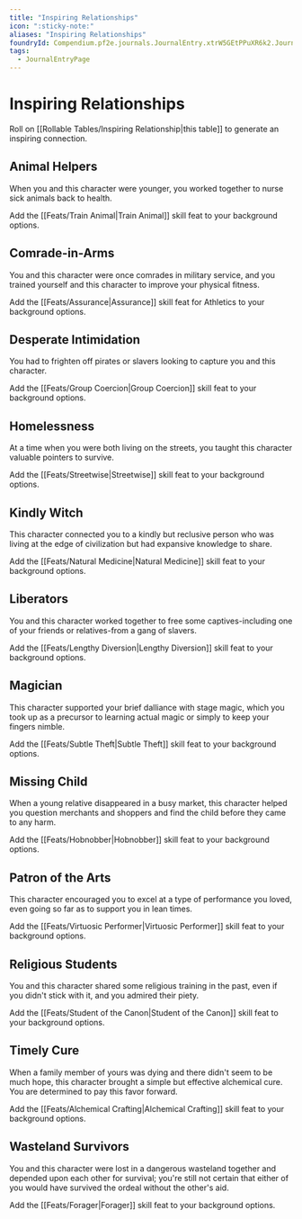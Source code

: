 ```yaml
---
title: "Inspiring Relationships"
icon: ":sticky-note:"
aliases: "Inspiring Relationships"
foundryId: Compendium.pf2e.journals.JournalEntry.xtrW5GEtPPuXR6k2.JournalEntryPage.3H168yyaP6ze75kp
tags:
  - JournalEntryPage
---
```


# Inspiring Relationships
Roll on [[Rollable Tables/Inspiring Relationship|this table]] to generate an inspiring connection.

## Animal Helpers

When you and this character were younger, you worked together to nurse sick animals back to health.

Add the [[Feats/Train Animal|Train Animal]] skill feat to your background options.

## Comrade-in-Arms

You and this character were once comrades in military service, and you trained yourself and this character to improve your physical fitness.

Add the [[Feats/Assurance|Assurance]] skill feat for Athletics to your background options.

## Desperate Intimidation

You had to frighten off pirates or slavers looking to capture you and this character.

Add the [[Feats/Group Coercion|Group Coercion]] skill feat to your background options.

## Homelessness

At a time when you were both living on the streets, you taught this character valuable pointers to survive.

Add the [[Feats/Streetwise|Streetwise]] skill feat to your background options.

## Kindly Witch

This character connected you to a kindly but reclusive person who was living at the edge of civilization but had expansive knowledge to share.

Add the [[Feats/Natural Medicine|Natural Medicine]] skill feat to your background options.

## Liberators

You and this character worked together to free some captives-including one of your friends or relatives-from a gang of slavers.

Add the [[Feats/Lengthy Diversion|Lengthy Diversion]] skill feat to your background options.

## Magician

This character supported your brief dalliance with stage magic, which you took up as a precursor to learning actual magic or simply to keep your fingers nimble.

Add the [[Feats/Subtle Theft|Subtle Theft]] skill feat to your background options.

## Missing Child

When a young relative disappeared in a busy market, this character helped you question merchants and shoppers and find the child before they came to any harm.

Add the [[Feats/Hobnobber|Hobnobber]] skill feat to your background options.

## Patron of the Arts

This character encouraged you to excel at a type of performance you loved, even going so far as to support you in lean times.

Add the [[Feats/Virtuosic Performer|Virtuosic Performer]] skill feat to your background options.

## Religious Students

You and this character shared some religious training in the past, even if you didn't stick with it, and you admired their piety.

Add the [[Feats/Student of the Canon|Student of the Canon]] skill feat to your background options.

## Timely Cure

When a family member of yours was dying and there didn't seem to be much hope, this character brought a simple but effective alchemical cure. You are determined to pay this favor forward.

Add the [[Feats/Alchemical Crafting|Alchemical Crafting]] skill feat to your background options.

## Wasteland Survivors

You and this character were lost in a dangerous wasteland together and depended upon each other for survival; you're still not certain that either of you would have survived the ordeal without the other's aid.

Add the [[Feats/Forager|Forager]] skill feat to your background options.